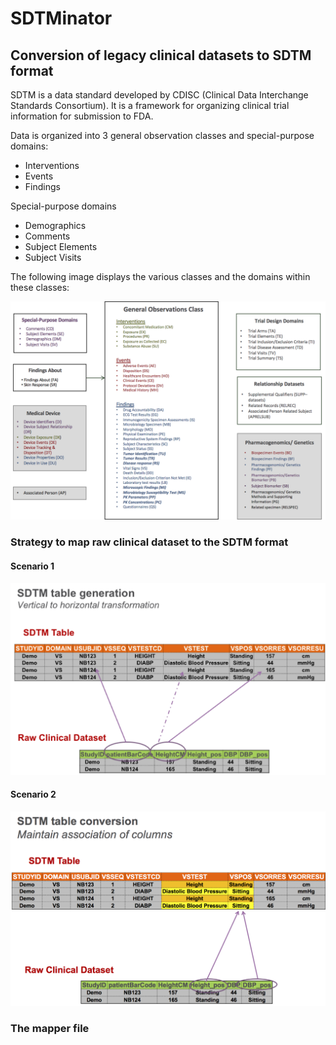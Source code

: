 # SDTMinator
## Conversion of legacy clinical datasets to SDTM format

SDTM is a data standard developed by CDISC (Clinical Data Interchange Standards Consortium). It is a framework for organizing clinical trial information for submission to FDA. 

Data is organized into 3 general observation classes and special-purpose domains:
	
*	Interventions
*	Events
*	Findings

Special-purpose domains
*	Demographics
*	Comments
*	Subject Elements
*	Subject Visits

The following image displays the various classes and the domains within these classes:

![Alt text](/Images/sdtm_domains.png?raw=true "Title")


###	Strategy to map raw clinical dataset to the SDTM format
####	Scenario 1
![Alt text](/Images/certical_to_horizontal.png?raw=true "Title")

####	Scenario 2

![Alt text](/Images/maintain_association_of_columns.png?raw=true "Title")

###	The mapper file



